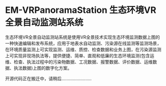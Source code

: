 # EM-VRPanoramaStation 生态环境VR全景自动监测站系统
生态环境VR全景自动监测站系统是使用VR全景技术实现生态环境监测数据上图的一种快速编辑和发布系统，应用于地表水自动监测、污染源在线监测等监测场景，在环境质量监测上可实现监测、运维、质控、检查数据和业务上图，在污染源监测上可实现非现场执法等，提供便捷、简单、直观和低廉的生态环境监测(包含运维、检查、执法过程中的污染物数据、工况数据、报警数据、评价数据、运维数据、执法数据)上图的数字化方案。

开源代码正在搬迁中，请稍后........................
